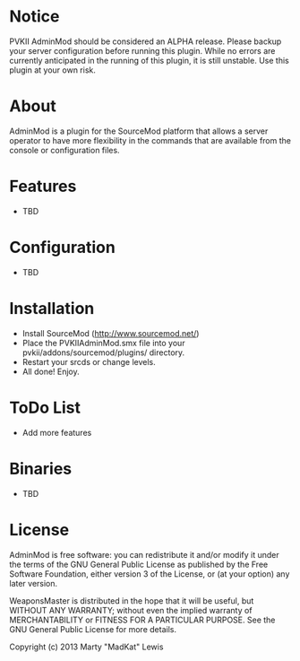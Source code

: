 # Notice

PVKII AdminMod should be considered an ALPHA release. Please backup
your server configuration before running this plugin. While no errors are currently
anticipated in the running of this plugin, it is still unstable. Use this plugin
at your own risk.

# About

AdminMod is a plugin for the SourceMod platform that allows a server operator
to have more flexibility in the commands that are available from the console
or configuration files.

# Features

 * TBD

# Configuration

 * TBD
 
# Installation

 * Install SourceMod (http://www.sourcemod.net/)
 * Place the PVKIIAdminMod.smx file into your pvkii/addons/sourcemod/plugins/ directory.
 * Restart your srcds or change levels.
 * All done! Enjoy.

# ToDo List

 * Add more features

# Binaries

 * TBD

# License

AdminMod is free software: you can redistribute it and/or modify
it under the terms of the GNU General Public License as published by
the Free Software Foundation, either version 3 of the License, or
(at your option) any later version.

WeaponsMaster is distributed in the hope that it will be useful,
but WITHOUT ANY WARRANTY; without even the implied warranty of
MERCHANTABILITY or FITNESS FOR A PARTICULAR PURPOSE.  See the
GNU General Public License for more details.

Copyright (c) 2013 Marty "MadKat" Lewis